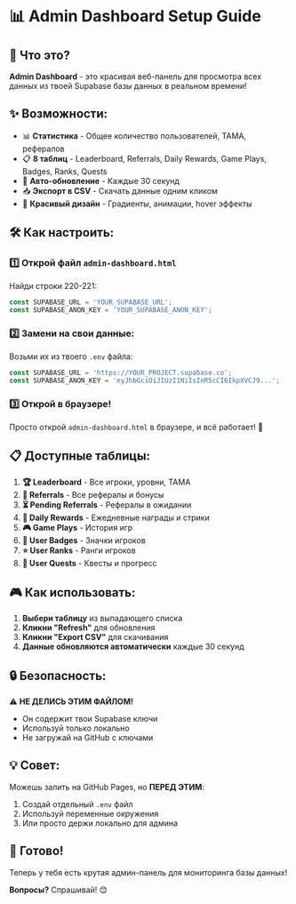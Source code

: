 # 📊 Admin Dashboard Setup Guide

## 🎯 Что это?

**Admin Dashboard** - это красивая веб-панель для просмотра всех данных из твоей Supabase базы данных в реальном времени!

## ✨ Возможности:

- 📊 **Статистика** - Общее количество пользователей, TAMA, рефералов
- 📋 **8 таблиц** - Leaderboard, Referrals, Daily Rewards, Game Plays, Badges, Ranks, Quests
- 🔄 **Авто-обновление** - Каждые 30 секунд
- 📥 **Экспорт в CSV** - Скачать данные одним кликом
- 🎨 **Красивый дизайн** - Градиенты, анимации, hover эффекты

## 🛠️ Как настроить:

### 1️⃣ Открой файл `admin-dashboard.html`

Найди строки 220-221:
```javascript
const SUPABASE_URL = 'YOUR_SUPABASE_URL';
const SUPABASE_ANON_KEY = 'YOUR_SUPABASE_ANON_KEY';
```

### 2️⃣ Замени на свои данные:

Возьми их из твоего `.env` файла:

```javascript
const SUPABASE_URL = 'https://YOUR_PROJECT.supabase.co';
const SUPABASE_ANON_KEY = 'eyJhbGciOiJIUzI1NiIsInR5cCI6IkpXVCJ9...';
```

### 3️⃣ Открой в браузере!

Просто открой `admin-dashboard.html` в браузере, и всё работает! 🎉

## 📋 Доступные таблицы:

1. **🏆 Leaderboard** - Все игроки, уровни, TAMA
2. **🔗 Referrals** - Все рефералы и бонусы
3. **⏳ Pending Referrals** - Рефералы в ожидании
4. **🎁 Daily Rewards** - Ежедневные награды и стрики
5. **🎮 Game Plays** - История игр
6. **🏅 User Badges** - Значки игроков
7. **⭐ User Ranks** - Ранги игроков
8. **🎯 User Quests** - Квесты и прогресс

## 🎮 Как использовать:

1. **Выбери таблицу** из выпадающего списка
2. **Кликни "Refresh"** для обновления
3. **Кликни "Export CSV"** для скачивания
4. **Данные обновляются автоматически** каждые 30 секунд

## 🔒 Безопасность:

⚠️ **НЕ ДЕЛИСЬ ЭТИМ ФАЙЛОМ!**
- Он содержит твои Supabase ключи
- Используй только локально
- Не загружай на GitHub с ключами

## 💡 Совет:

Можешь залить на GitHub Pages, но **ПЕРЕД ЭТИМ**:
1. Создай отдельный `.env` файл
2. Используй переменные окружения
3. Или просто держи локально для админа

## 🚀 Готово!

Теперь у тебя есть крутая админ-панель для мониторинга базы данных! 

**Вопросы?** Спрашивай! 😊

